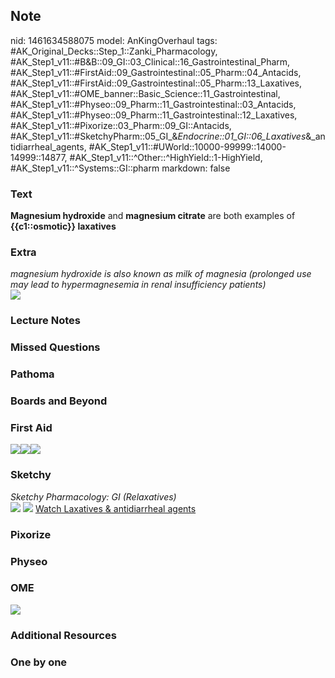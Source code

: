 ## Note
nid: 1461634588075
model: AnKingOverhaul
tags: #AK_Original_Decks::Step_1::Zanki_Pharmacology, #AK_Step1_v11::#B&B::09_GI::03_Clinical::16_Gastrointestinal_Pharm, #AK_Step1_v11::#FirstAid::09_Gastrointestinal::05_Pharm::04_Antacids, #AK_Step1_v11::#FirstAid::09_Gastrointestinal::05_Pharm::13_Laxatives, #AK_Step1_v11::#OME_banner::Basic_Science::11_Gastrointestinal, #AK_Step1_v11::#Physeo::09_Pharm::11_Gastrointestinal::03_Antacids, #AK_Step1_v11::#Physeo::09_Pharm::11_Gastrointestinal::12_Laxatives, #AK_Step1_v11::#Pixorize::03_Pharm::09_GI::Antacids, #AK_Step1_v11::#SketchyPharm::05_GI_&_Endocrine::01_GI::06_Laxatives_&_antidiarrheal_agents, #AK_Step1_v11::#UWorld::10000-99999::14000-14999::14877, #AK_Step1_v11::^Other::^HighYield::1-HighYield, #AK_Step1_v11::^Systems::GI::pharm
markdown: false

### Text
<div>
  <b>Magnesium hydroxide</b> and <b>magnesium citrate</b> are both
  examples of <b>{{c1::osmotic}} laxatives</b>
</div>

### Extra
<div>
  <i>magnesium hydroxide is also known as milk of magnesia
  (prolonged use may lead to hypermagnesemia in renal insufficiency
  patients)</i>
</div>
<div><img src="paste-189000035860771.jpg"></div>

### Lecture Notes


### Missed Questions


### Pathoma


### Boards and Beyond


### First Aid
<img src="paste-779854391803907.jpg"><img src=
"paste-789294729920515.jpg"><img src="paste-776259504177155.jpg">

### Sketchy
<div>
  <i>Sketchy Pharmacology: GI (Relaxatives)</i>
</div><img src=
"Screen%20Shot%202019-09-17%20at%209.10.50%20AM.png"> <img src=
"Screen%20Shot%202019-09-17%20at%209.10.59%20AM.png"> <a href=
"https://dashboard.sketchy.com/study/medical/courses/medical-pharmacology/units/medical-pharmacology-gi-endocrine/videos/medical-pharmacology-gi-and-endocrine-gi-laxatives?utm_source=anki&utm_medium=partnership&utm_campaign=february_update&utm_content=medical">
Watch Laxatives & antidiarrheal agents</a>

### Pixorize


### Physeo


### OME
<div class="ome-widget">
  <a href=
  "https://onlinemeded.org/spa/gastrointestinal?ref=anki"><img src=
  "_OME_AnkiFlashcards_Topic_4.png"></a>
</div>

### Additional Resources


### One by one

